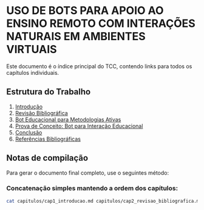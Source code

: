 # USO DE BOTS PARA APOIO AO ENSINO REMOTO COM INTERAÇÕES NATURAIS EM AMBIENTES VIRTUAIS

Este documento é o índice principal do TCC, contendo links para todos os capítulos individuais.

## Estrutura do Trabalho

1. [Introdução](capitulos/cap1_introducao.md)
2. [Revisão Bibliográfica](capitulos/cap2_revisao_bibliografica.md)
3. [Bot Educacional para Metodologias Ativas](capitulos/cap3_bot_metodologias_ativas.md)
4. [Prova de Conceito: Bot para Interação Educacional](capitulos/cap4_prova_conceito.md)
5. [Conclusão](capitulos/cap5_conclusao.md)
6. [Referências Bibliográficas](referencias.md)

## Notas de compilação

Para gerar o documento final completo, use o seguintes método:

### Concatenação simples mantendo a ordem dos capítulos:

```bash
cat capitulos/cap1_introducao.md capitulos/cap2_revisao_bibliografica.md capitulos/cap3_bot_metodologias_ativas.md capitulos/cap4_prova_conceito.md capitulos/cap5_conclusao.md referencias.md > TCC_Completo.md
```
